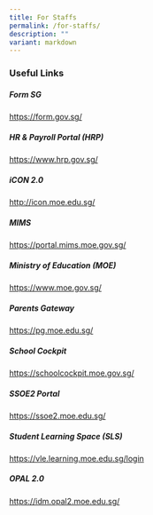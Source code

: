 ```yaml
---
title: For Staffs
permalink: /for-staffs/
description: ""
variant: markdown
---
```


### **Useful Links**

##### **Form SG**


[](https://form.gov.sg/)https://form.gov.sg/

##### **HR & Payroll Portal (HRP)**


[](https://www.hrp.gov.sg/)https://www.hrp.gov.sg/


##### **iCON 2.0**

http://icon.moe.edu.sg/

##### **MIMS**

https://portal.mims.moe.gov.sg/

##### **Ministry of Education (MOE)**

https://www.moe.gov.sg/

##### **Parents Gateway**

https://pg.moe.edu.sg/

##### **School Cockpit**

https://schoolcockpit.moe.gov.sg/

##### **SSOE2 Portal**

https://ssoe2.moe.edu.sg/

##### **Student Learning Space (SLS)**

https://vle.learning.moe.edu.sg/login


##### **OPAL 2.0**

https://idm.opal2.moe.edu.sg/